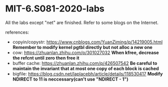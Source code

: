 # MIT-6.S081-2020-labs
All the labs except "net" are finished. Refer to some blogs on the Internet.

references:
* copyin/copystr: https://www.cnblogs.com/YuanZiming/p/14219005.html
**Remember to modify kernel pgtbl directly but not alloc a new one**
* cow: https://zhuanlan.zhihu.com/p/301027032
**When kfree, decrease the refcnt until zero then free it**
* buffer cache: https://zhuanlan.zhihu.com/p/426507542
**Be careful to maintain the invariant that at most one copy of each block is cached**
* bigfile: https://blog.csdn.net/laplacebh/article/details/118530417
**Modify NDIRECT to 11 is neccessary(can't use "NDIRECT - 1")**
